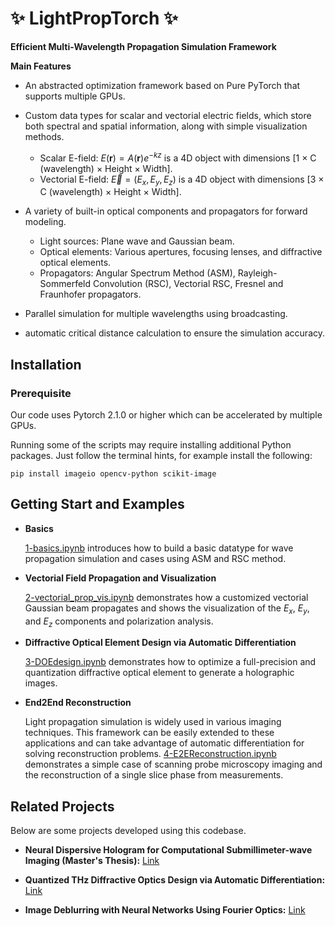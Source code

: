 # ✨ LightPropTorch ✨

**Efficient Multi-Wavelength Propagation Simulation Framework**

**Main Features**

- An abstracted optimization framework based on Pure PyTorch that supports multiple GPUs.

- Custom data types for scalar and vectorial electric fields, which store both spectral and spatial information, along with simple visualization methods.
    - Scalar E-field: $E(\mathbf{r}) = A(\mathbf{r})e^{-kz}$ is a 4D object with dimensions [1 × C (wavelength) × Height × Width].
    - Vectorial E-field: $\vec{E} = (E_x, E_y, E_z)$ is a 4D object with dimensions [3 × C (wavelength) × Height × Width].

- A variety of built-in optical components and propagators for forward modeling.
    - Light sources: Plane wave and Gaussian beam.
    - Optical elements: Various apertures, focusing lenses, and diffractive optical elements.
    - Propagators: Angular Spectrum Method (ASM), Rayleigh-Sommerfeld Convolution (RSC), Vectorial RSC, Fresnel and Fraunhofer propagators.

- Parallel simulation for multiple wavelengths using broadcasting.

- automatic critical distance calculation to ensure the simulation accuracy.
    
## Installation

### Prerequisite
Our code uses Pytorch 2.1.0 or higher which can be accelerated by multiple GPUs.

Running some of the scripts may require installing additional Python packages. Just follow the terminal hints, for example install the following:

```shell
pip install imageio opencv-python scikit-image
```

## Getting Start and Examples

- **Basics** 

    [1-basics.ipynb](./examples/1-basics.ipynb) introduces how to build a basic datatype for wave propagation simulation and cases using ASM and RSC method.

- **Vectorial Field Propagation and Visualization**

    [2-vectorial_prop_vis.ipynb](./examples/2-vectorial_prop_vis.ipynb) demonstrates how a customized vectorial Gaussian beam propagates and shows the visualization of the $E_x$, $E_y$, and $E_z$ components and polarization analysis.

- **Diffractive Optical Element Design via Automatic Differentiation**

    [3-DOEdesign.ipynb](./examples/3-DOEdesign.ipynb.ipynb) demonstrates how to optimize a full-precision and quantization diffractive optical element to generate a holographic images.

- **End2End Reconstruction**

    Light propagation simulation is widely used in various imaging techniques. This framework can be easily extended to these applications and can take advantage of automatic differentiation for solving reconstruction problems. [4-E2EReconstruction.ipynb](./examples/4-E2EReconstruction.ipynb) demonstrates a simple case of scanning probe microscopy imaging and the reconstruction of a single slice phase from measurements.

## Related Projects

Below are some projects developed using this codebase.

- **Neural Dispersive Hologram for Computational Submillimeter-wave Imaging (Master's Thesis):** [Link](https://version.aalto.fi/gitlab/shaos3/NeuralDispersiveHologram)

- **Quantized THz Diffractive Optics Design via Automatic Differentiation:** [Link](https://version.aalto.fi/gitlab/shaos3/ad-thz-diffractiveoptics)

- **Image Deblurring with Neural Networks Using Fourier Optics:** [Link](https://github.com/sihan-shao/DeblurNN/tree/master)